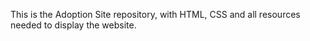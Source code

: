 This is the Adoption Site repository, with HTML, CSS and all resources needed to display the website.
